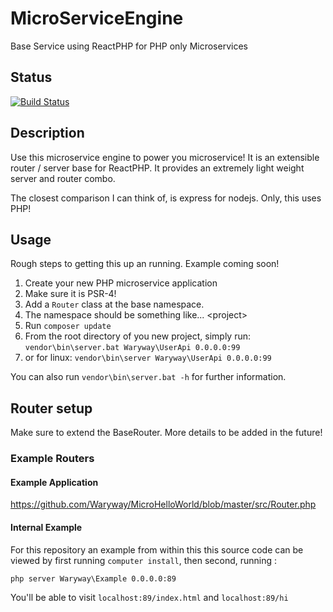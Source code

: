 # MicroServiceEngine
Base Service using ReactPHP for PHP only Microservices

## Status
[![Build Status](https://travis-ci.org/Waryway/MicroServiceEngine.svg?branch=master)](https://travis-ci.org/Waryway/MicroServiceEngine)


## Description
Use this microservice engine to power you microservice!  It is an extensible router / server base for ReactPHP. It provides an extremely light weight server and router combo.

The closest comparison I can think of, is express for nodejs. Only, this uses PHP!

## Usage
Rough steps to getting this up an running. Example coming soon!
1. Create your new PHP microservice application
2. Make sure it is PSR-4!
3. Add a `Router` class at the base namespace.
4. The namespace should be something like... <company>\<project>
5. Run `composer update`
5. From the root directory of you new project, simply run: `vendor\bin\server.bat Waryway\UserApi 0.0.0.0:99`
6. or for linux: `vendor\bin\server Waryway\UserApi 0.0.0.0:99`

You can also run `vendor\bin\server.bat -h` for further information.

## Router setup
Make sure to extend the BaseRouter. More details to be added in the future!

### Example Routers

#### Example Application

https://github.com/Waryway/MicroHelloWorld/blob/master/src/Router.php

#### Internal Example
For this repository an example from within this this source code can be viewed by first running `computer install`, then second, running :
    
    php server Waryway\Example 0.0.0.0:89

You'll be able to visit `localhost:89/index.html` and `localhost:89/hi`
